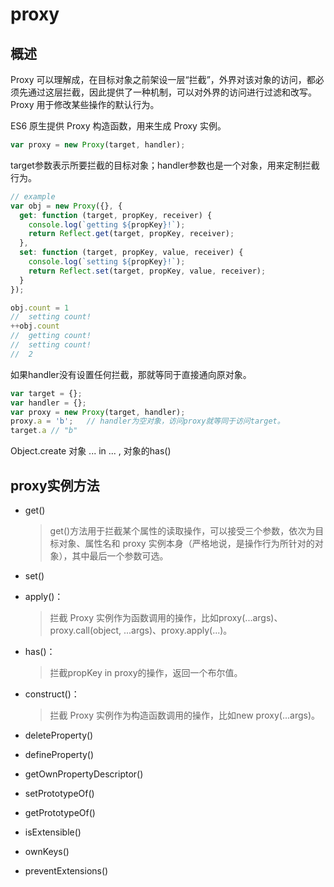 # proxy

## 概述
Proxy 可以理解成，在目标对象之前架设一层“拦截”，外界对该对象的访问，都必须先通过这层拦截，因此提供了一种机制，可以对外界的访问进行过滤和改写。Proxy 用于修改某些操作的默认行为。

ES6 原生提供 Proxy 构造函数，用来生成 Proxy 实例。
```js
var proxy = new Proxy(target, handler);
```
target参数表示所要拦截的目标对象；handler参数也是一个对象，用来定制拦截行为。

```js
// example
var obj = new Proxy({}, {
  get: function (target, propKey, receiver) {
    console.log(`getting ${propKey}!`);
    return Reflect.get(target, propKey, receiver);
  },
  set: function (target, propKey, value, receiver) {
    console.log(`setting ${propKey}!`);
    return Reflect.set(target, propKey, value, receiver);
  }
});

obj.count = 1
//  setting count!
++obj.count
//  getting count!
//  setting count!
//  2
```

如果handler没有设置任何拦截，那就等同于直接通向原对象。

```js
var target = {};
var handler = {};
var proxy = new Proxy(target, handler);
proxy.a = 'b';   // handler为空对象，访问proxy就等同于访问target。
target.a // "b"
```
<!-- TODO:疑问❓ -->
Object.create
对象 ... in ... , 对象的has()


## proxy实例方法

* get()
  > get()方法用于拦截某个属性的读取操作，可以接受三个参数，依次为目标对象、属性名和 proxy 实例本身（严格地说，是操作行为所针对的对象），其中最后一个参数可选。

* set()
  
* apply()：
  > 拦截 Proxy 实例作为函数调用的操作，比如proxy(...args)、proxy.call(object, ...args)、proxy.apply(...)。

* has()：
  > 拦截propKey in proxy的操作，返回一个布尔值。

* construct()：
  > 拦截 Proxy 实例作为构造函数调用的操作，比如new proxy(...args)。
  
* deleteProperty()
* defineProperty()
* getOwnPropertyDescriptor()
* setPrototypeOf()
* getPrototypeOf()
* isExtensible()
* ownKeys()
* preventExtensions()
